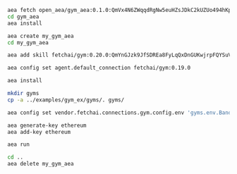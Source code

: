 ``` bash
aea fetch open_aea/gym_aea:0.1.0:QmVx4N6ZWqqdRgNw5euHZsJDkC2kUZUo494hKpmPXWcKLP --remote
cd gym_aea
aea install
```
``` bash
aea create my_gym_aea
cd my_gym_aea
```
``` bash
aea add skill fetchai/gym:0.20.0:QmYnGJzk9JfSDREa8FyLqQxDnGUKwjrpFQYSuV8aho3uCV --remote
```
``` bash
aea config set agent.default_connection fetchai/gym:0.19.0
```
``` bash
aea install
```
``` bash
mkdir gyms
cp -a ../examples/gym_ex/gyms/. gyms/
```
``` bash
aea config set vendor.fetchai.connections.gym.config.env 'gyms.env.BanditNArmedRandom'
```
``` bash
aea generate-key ethereum
aea add-key ethereum
```
``` bash
aea run
```
``` bash
cd ..
aea delete my_gym_aea
```
